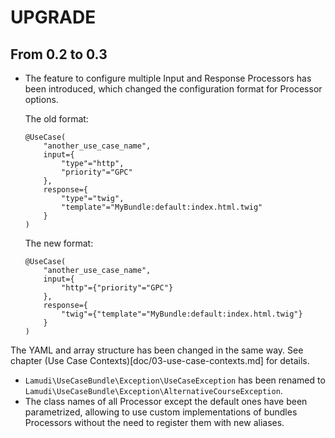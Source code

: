 UPGRADE
=======

## From 0.2 to 0.3

* The feature to configure multiple Input and Response Processors has been introduced, which changed the configuration
format for Processor options.

    The old format:
    
    ```
    @UseCase(
        "another_use_case_name",
        input={
            "type"="http",
            "priority"="GPC"
        },
        response={
            "type"="twig",
            "template"="MyBundle:default:index.html.twig"
        }
    )
    ```
    
    The new format:
    
    ```
    @UseCase(
        "another_use_case_name",
        input={
            "http"={"priority"="GPC"}
        },
        response={
            "twig"={"template"="MyBundle:default:index.html.twig"}
        }
    )
    ```

The YAML and array structure has been changed in the same way. See chapter (Use Case Contexts)[doc/03-use-case-contexts.md]
for details.

* `Lamudi\UseCaseBundle\Exception\UseCaseException` has been renamed to 
`Lamudi\UseCaseBundle\Exception\AlternativeCourseException`.
* The class names of all Processor except the default ones have been parametrized, allowing to use custom implementations
of bundles Processors without the need to register them with new aliases.
